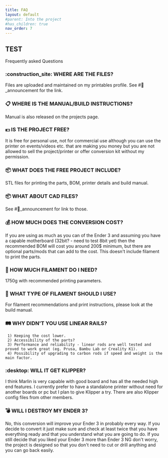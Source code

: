 ```yaml
---
title: FAQ
layout: default
#parent: Into the project
#has_children: true
nav_order: 7
---
```

## TEST
Frequently asked Questions

### :construction_site: WHERE ARE THE FILES?
Files are uploaded and maintained on my printables profile. See #📢_announcement for the link.
### :clipboard: WHERE IS THE MANUAL/BUILD INSTRUCTIONS?
Manual is also released on the projects page.
### :dollar: IS THE PROJECT FREE?
It is free for personal use, not for commercial use although you can use the printer on events/videos etc. that are making you money but you are not allowed to sell the project/printer or offer conversion kit without my permission.
### :package: WHAT DOES THE FREE PROJECT INCLUDE?
STL files for printing the parts, BOM, printer details and build manual. 
### :package: WHAT ABOUT CAD FILES?
See #📢_announcement for link to those.
### :moneybag: HOW MUCH DOES THE CONVERSION COST?
If you are using as much as you can of the Ender 3 and assuming you have a capable motherboard (32bit? - need to test 8bit yet) then the recommended BOM will cost you around 200$ minimum, but there are optional parts/mods that can add to the cost. This doesn't include filament to print the parts.
### :straight_ruler: HOW MUCH FILAMENT DO I NEED?
1750g with recommended printing parameters.
### :wrench: WHAT TYPE OF FILAMENT SHOULD I USE?
For filament recommendations and print instructions, please look at the build manual.
### :railway_track: WHY DIDN'T YOU USE LINEAR RAILS?
     1) Keeping the cost lower.
     2) Accessibility of the parts?
     3) Performance and reliability - linear rods are well tested and proved to work great (eg. Prusa, Bambu Lab or Creality K1).
     4) Possibility of upgrading to carbon rods if speed and weight is the main factor.
### :desktop: WILL IT GET KLIPPER?
I think Marlin is very capable with good board and has all the needed high end features. I currently prefer to have a standalone printer without need for another boards or pc but I plan to give Klipper a try. There are also Klipper config files from other members.
### :bomb: WILL I DESTROY MY ENDER 3?
No, this conversion will improve your Ender 3 in probably every way. If you decide to convert it just make sure and check at least twice that you have everything ready and that you understand what you are going to do. If you still decide that you liked your Ender 3 more than Ender 3 NG don't worry, the project is designed so that you don't need to cut or drill anything and you can go back easily.
